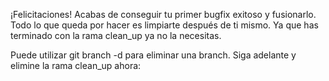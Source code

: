¡Felicitaciones! Acabas de conseguir tu primer bugfix exitoso y fusionarlo. Todo lo que queda por hacer es limpiarte después de ti mismo. Ya que has terminado con la rama clean_up ya no la necesitas.

Puede utilizar git branch -d <nombre de la branch> para eliminar una branch. Siga adelante y elimine la rama clean_up ahora:
